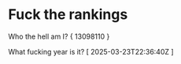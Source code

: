 # Fuck the rankings

Who the hell am I?
{ 13098110 }

What fucking year is it?
[ 2025-03-23T22:36:40Z ]
